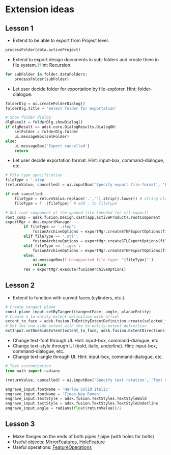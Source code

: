 # Extension ideas

## Lesson 1

- Extend to be able to export from Project level.

```python
processFolder(data.activeProject)
```

- Extend to export design documents in sub-folders and create them in file system. Hint: Recursion.

```python
for subFolder in folder.dataFolders:
    processFolder(subFolder)
```

- Let user decide folder for exportation by file-explorer. Hint: folder-dialogue.

```python
folderDlg = ui.createFolderDialog()
folderDlg.title = 'Select folder for exportation' 

# Show folder dialog
dlgResult = folderDlg.showDialog()
if dlgResult == adsk.core.DialogResults.DialogOK:
    selFolder = folderDlg.folder
    ui.messageBox(selFolder)
else:
    ui.messageBox('Export cancelled')
    return
```

- Let user decide exportation format. Hint: input-box, command-dialogue, etc.

```python
# File-type specification
fileType = '.step'
(returnValue, cancelled) = ui.inputBox('Specify export file-format', 'Export file-format', 'step')

if not cancelled:
    fileType = returnValue.replace('.','').strip().lower() # string cleanup
    fileType = f'.{fileType}' # add . to filetype

# Get root component of the opened file (needed for stl-export)
root_comp = adsk.fusion.Design.cast(app.activeProduct).rootComponent
exportMgr = des.exportManager
        if fileType == '.step':
            fusionArchiveOptions = exportMgr.createSTEPExportOptions(filePath + doc.name + fileType)
        elif fileType == '.stl':
            fusionArchiveOptions = exportMgr.createSTLExportOptions(filePath + doc.name + fileType)       
        elif fileType == '.iges':
            fusionArchiveOptions = exportMgr.createSTEPExportOptions(filePath + doc.name + fileType)
        else:
            ui.messageBox(f'Unsupported file-type: "{fileType}"')
            return
        res = exportMgr.execute(fusionArchiveOptions)
```

## Lesson 2

- Extend to function with curved faces (cylinders, etc.).

```python
# Create tangent plane
const_plane_input.setByTangent(tangentFace, angle, planarEntity)
# Create a to-entity extent definition with offset
extent_to_face = adsk.fusion.ToEntityExtentDefinition.create(selected_face.body, True, adsk.core.ValueInput.createByReal(-0.02))
# Set the one side extent with the to-entity-extent-definition
extInput.setOneSideExtent(extent_to_face, adsk.fusion.ExtentDirections.PositiveExtentDirection)
```

- Change text-font through UI. Hint: input-box, command-dialogue, etc.
- Change text-style through UI (bold, italic, underline). Hint: input-box, command-dialogue, etc.
- Change text-angle through UI. Hint: input-box, command-dialogue, etc.

```python
# Text customization
from math import radians

(returnValue, cancelled) = ui.inputBox('Specify text rotation', 'Text rotation', '180')

engrave_input.fontName = 'Harlow Solid Italic'
engrave_input.fontName = 'Times New Roman'
engrave_input.textStyle = adsk.fusion.TextStyles.TextStyleBold
engrave_input.textStyle = adsk.fusion.TextStyles.TextStyleUnderline
engrave_input.angle = radians(float(returnValue))/2
```

## Lesson 3

- Make flanges on the ends of both pipes / pipe (with holes for bolts)
 - Useful objects: [MirrorFeatures](https://help.autodesk.com/view/fusion360/ENU/?guid=GUID-GUID-e2fa227a-3c3c-4375-aeac-8557d4013178), [HoleFeature](https://help.autodesk.com/view/fusion360/ENU/?guid=GUID-GUID-3315b7ea-f85d-417c-ad31-2d328b72f6a5) 
 - Useful operations: [FeatureOperations](https://help.autodesk.com/view/fusion360/ENU/?guid=GUID-GUID-GUID-d7074f3d-95d5-408b-904f-91eb8cddc095)

